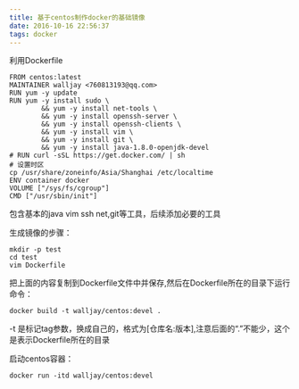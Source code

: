 ```yaml
---
title: 基于centos制作docker的基础镜像
date: 2016-10-16 22:56:37
tags: docker
---
```


利用Dockerfile
	
	FROM centos:latest
	MAINTAINER walljay <760813193@qq.com>
	RUN yum -y update
	RUN yum -y install sudo \
			&& yum -y install net-tools \
			&& yum -y install openssh-server \
			&& yum -y install openssh-clients \
			&& yum -y install vim \
			&& yum -y install git \
			&& yum -y install java-1.8.0-openjdk-devel
	# RUN curl -sSL https://get.docker.com/ | sh
	# 设置时区
	cp /usr/share/zoneinfo/Asia/Shanghai /etc/localtime
	ENV container docker
	VOLUME ["/sys/fs/cgroup"]
	CMD ["/usr/sbin/init"]
	
包含基本的java vim ssh net,git等工具，后续添加必要的工具

生成镜像的步骤：
	
	mkdir -p test
	cd test
	vim Dockerfile

把上面的内容复制到Dockerfile文件中并保存,然后在Dockerfile所在的目录下运行命令：
	
	docker build -t walljay/centos:devel .

-t 是标记tag参数，换成自己的，格式为[仓库名:版本],注意后面的“.”不能少，这个是表示Dockerfile所在的目录

启动centos容器：
	
	docker run -itd walljay/centos:devel